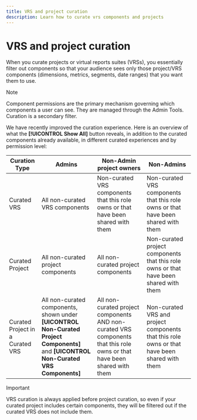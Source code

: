 ```yaml
---
title: VRS and project curation
description: Learn how to curate vrs components and projects
---
```


# VRS and project curation

When you curate projects or virtual reports suites (VRSs), you essentially filter out components so that your audience sees only those project/VRS components (dimensions, metrics, segments, date ranges) that you want them to use.

>[!Note]
>Component permissions are the primary mechanism governing which components a user can see. They are managed through the Admin Tools. Curation is a secondary filter.

We have recently improved the curation experience. Here is an overview of what the **[!UICONTROL Show All]** button reveals, in addition to the curated components already available, in different curated experiences and by permission level:

|Curation Type|Admins|Non-Admin project owners|Non-Admins|
|---|---|---|---|
|Curated VRS|All non-curated VRS components|Non-curated VRS components that this role owns or that have been shared with them|Non-curated VRS components that this role owns or that have been shared with them|
|Curated Project|All non-curated project components|All non-curated project components|Non-curated project components that this role owns or that have been shared with them|
|Curated Project in a Curated VRS| All non-curated components, shown under **[UICONTROL Non-Curated Project Components]** and **[UICONTROL Non-Curated VRS Components]**| All non-curated project components AND non-curated VRS components that this role owns or that have been shared with them|Non-curated VRS and project components that this role owns or that have been shared with them|

>[!IMPORTANT]
>VRS curation is always applied before project curation, so even if your curated project includes certain components, they will be filtered out if the curated VRS does not include them.
